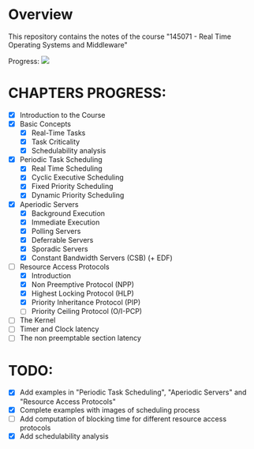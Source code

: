 # Overview #
This repository contains the notes of the course "145071 - Real Time Operating Systems and Middleware"

Progress: ![](https://us-central1-progress-markdown.cloudfunctions.net/progress/64)

# CHAPTERS PROGRESS: #
- [x] Introduction to the Course
- [x] Basic Concepts
    - [x] Real-Time Tasks
    - [x] Task Criticality
    - [x] Schedulability analysis
- [x] Periodic Task Scheduling
    - [x] Real Time Scheduling
    - [x] Cyclic Executive Scheduling
    - [x] Fixed Priority Scheduling
    - [x] Dynamic Priority Scheduling
- [x] Aperiodic Servers
    - [x] Background Execution
    - [x] Immediate Execution
    - [x] Polling Servers
    - [x] Deferrable Servers
    - [x] Sporadic Servers
    - [x] Constant Bandwidth Servers (CSB) (+ EDF)
- [ ] Resource Access Protocols
    - [x] Introduction
    - [x] Non Preemptive Protocol (NPP)
    - [x] Highest Locking Protocol (HLP)
    - [x] Priority Inheritance Protocol (PIP)
    - [ ] Priority Ceiling Protocol (O/I-PCP)
- [ ] The Kernel
- [ ] Timer and Clock latency
- [ ] The non preemptable section latency 

# TODO: #
- [x] Add examples in "Periodic Task Scheduling", "Aperiodic Servers" and "Resource Access Protocols"
- [x] Complete examples with images of scheduling process
- [ ] Add computation of blocking time for different resource access protocols
- [x] Add schedulability analysis
